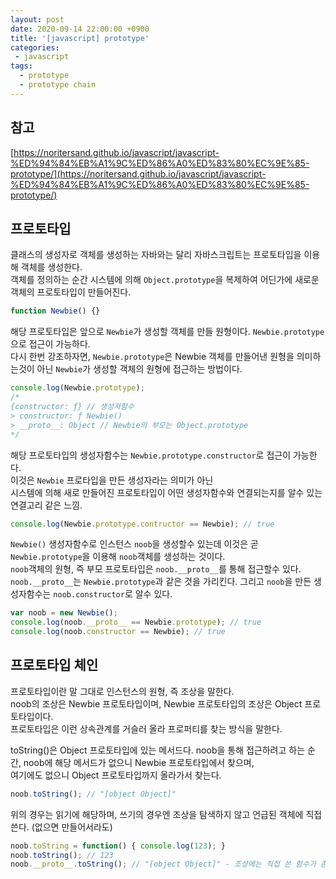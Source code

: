 ```yaml
---
layout: post
date: 2020-09-14 22:00:00 +0900
title: '[javascript] prototype'
categories:
 - javascript
tags:
  - prototype
  - prototype chain
---
```


## 참고
[https://noritersand.github.io/javascript/javascript-%ED%94%84%EB%A1%9C%ED%86%A0%ED%83%80%EC%9E%85-prototype/](https://noritersand.github.io/javascript/javascript-%ED%94%84%EB%A1%9C%ED%86%A0%ED%83%80%EC%9E%85-prototype/)

## 프로토타입
클래스의 생성자로 객체를 생성하는 자바와는 달리 자바스크립트는 프로토타입을 이용해 객체를 생성한다.  
객체를 정의하는 순간 시스템에 의해 `Object.prototype`을 복제하여 어딘가에 새로운 객체의 프로토타입이 만들어진다.

```js
function Newbie() {}
```

해당 프로토타입은 앞으로 `Newbie`가 생성할 객체를 만들 원형이다. `Newbie.prototype`으로 접근이 가능하다.   
다시 한번 강조하자면, `Newbie.prototype`은 Newbie 객체를 만들어낸 원형을 의미하는것이 아닌 `Newbie`가 생성할 객체의 원형에 접근하는 방법이다.  

```js
console.log(Newbie.prototype);
/*
{constructor: ƒ} // 생성자함수
> constructor: ƒ Newbie()
> __proto__: Object // Newbie의 부모는 Object.prototype
*/
```

해당 프로토타입의 생성자함수는 `Newbie.prototype.constructor`로 접근이 가능한다.  
이것은 `Newbie` 프로타입을 만든 생성자라는 의미가 아닌  
시스템에 의해 새로 만들어진 프로토타입이 어떤 생성자함수와 연결되는지를 알수 있는 연결고리 같은 느낌.  

```js
console.log(Newbie.prototype.contructor == Newbie); // true
```

`Newbie()` 생성자함수로 인스턴스 `noob`을 생성할수 있는데 이것은 곧 `Newbie.prototype`을 이용해 `noob`객체를 생성하는 것이다.    
`noob`객체의 원형, 즉 부모 프로토타입은 `noob.__proto__`를 통해 접근할수 있다.
`noob.__proto__`는 `Newbie.prototype`과 같은 것을 가리킨다.
그리고 `noob`을 만든 생성자함수는 `noob.constructor`로 알수 있다.

```js
var noob = new Newbie();
console.log(noob.__proto__ == Newbie.prototype); // true
console.log(noob.constructor == Newbie); // true
```

## 프로토타입 체인
프로토타입이란 말 그대로 인스턴스의 원형, 즉 조상을 말한다.  
noob의 조상은 Newbie 프로토타입이며, Newbie 프로토타입의 조상은 Object 프로토타입이다.  
프로토타입은 이런 상속관계를 거슬러 올라 프로퍼티를 찾는 방식을 말한다.  

toString()은 Object 프로토타입에 있는 메서드다.
noob을 통해 접근하려고 하는 순간, noob에 해당 메서드가 없으니 Newbie 프로토타입에서 찾으며,  
여기에도 없으니 Object 프로토타입까지 올라가서 찾는다.

```js
noob.toString(); // "[object Object]"
```

위의 경우는 읽기에 해당하며, 쓰기의 경우엔 조상을 탐색하지 않고 언급된 객체에 직접 쓴다. (없으면 만들어서라도)

```js
noob.toString = function() { console.log(123); }
noob.toString(); // 123
noob.__proto__.toString(); // "[object Object]" - 조상에는 직접 쓴 함수가 존재하지 않는다.
```
